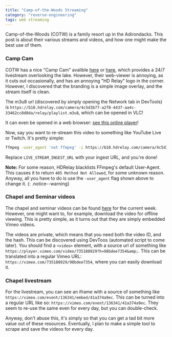 ```yaml
---
title: "Camp-of-the-Woods Streaming"
category: "reverse-engineering"
tags: web streaming
---
```


Camp-of-the-Woods (COTW) is a family resort up in the Adirondacks. This post is about their various streams and videos, and how one might make the best use of them.

### Camp Cam

COTW has a nice "Camp Cam" avalible [here](https://www.cotwny.org/cam.shtml) or [here](https://www.camp-of-the-woods.org/camp-cam), which provides a 24/7 livestream overlooking the lake. However, their web-viewer is annoying, as it cuts out occasionally, and has an annoying "HD Relay" logo in the corner. However, I discovered that the branding is a simple image overlay, and the stream itself is clean.

The m3u8 url (discovered by simply opening the Network tab in DevTools) is `https://b10.hdrelay.com/camera/4c5d3b77-a2f8-4437-aa4c-33462cc8d8da/relay/playlist.m3u8`, which can be opened in VLC!

It can even be opened in a web browser: [see this online player](https://bharadwajpro.github.io/m3u8-player/player/#https://b10.hdrelay.com/camera/4c5d3b77-a2f8-4437-aa4c-33462cc8d8da/relay/playlist.m3u8)!

Now, say you want to re-stream this video to something like YouTube Live or Twitch. It's pretty simple:
```sh
ffmpeg -user_agent 'not ffmpeg' -i https://b10.hdrelay.com/camera/4c5d3b77-a2f8-4437-aa4c-33462cc8d8da/relay/playlist.m3u8 -c copy -f flv rtmp://LIVE_STREAM_INGEST_URL
```

Replace `LIVE_STREAM_INGEST_URL` with your ingest URL, and you're done!

**Note:** For some reason, HDRelay blacklists FFmpeg's default User-Agent. This causes it to return `405 Method Not Allowed`, for some unknown reason. Anyway, all you have to do is use the `-user_agent` flag shown above to change it.
{: .notice--warning}

### Chapel and Seminar videos

The chapel and seminar videos can be found [here](http://www.livestream.cotw365.morleyconsulting.xyz/livestream.php) for the current week. However, one might want to, for example, download the video for offline viewing. This is pretty simple, as it turns out that they are simply embedded Vimeo videos.

The videos are private, which means that you need both the video ID, and the hash. This can be discovered using DevToos (automated script to come later).
You should find a `<video>` element, with a source url of something like `https://player.vimeo.com/video/735188929?h=98bdee7354&amp;`. This can be translated into a regular Vimeo URL: `https://vimeo.com/735188929/98bdee7354`, where you can easily download it.

### Chapel livestream

For the livestream, you can see an iframe with a source of something like `https://vimeo.com/event/136341/embed/41a374a9ec`. This can be turned into a regular URL like so: `https://vimeo.com/event/136341/41a374a9ec`. They seem to re-use the same even for every day, but you can double-check.

Anyway, don't abuse this, it's simply so that you can get a tad bit more value out of these resources. Eventually, I plan to make a simple tool to scrape and save the videos for every day.
